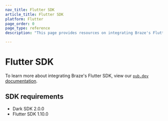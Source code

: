 ```yaml
---
nav_title: Flutter SDK
article_title: Flutter SDK
platform: Flutter
page_order: 0
page_type: reference
description: "This page provides resources on integrating Braze's Flutter SDK."

---
```


# Flutter SDK

To learn more about integrating Braze's Flutter SDK, view our [`pub.dev` documentation](https://pub.dev/packages/braze_plugin).

## SDK requirements
* Dark SDK 2.0.0
* Flutter SDK 1.10.0
